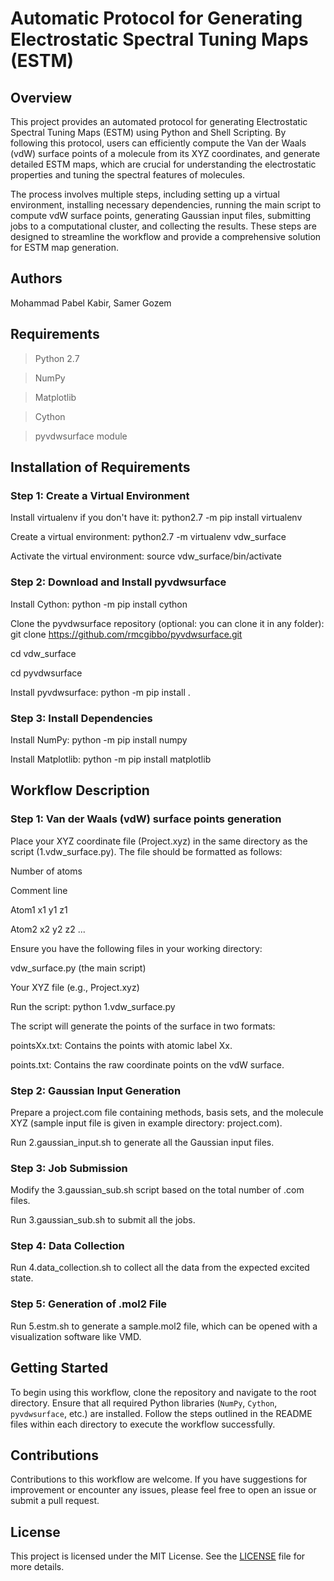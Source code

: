 # Automatic Protocol for Generating Electrostatic Spectral Tuning Maps (ESTM)

## Overview

This project provides an automated protocol for generating Electrostatic Spectral Tuning Maps (ESTM) using Python and Shell Scripting. By following this protocol, users can efficiently compute the Van der Waals (vdW) surface points of a molecule from its XYZ coordinates, and generate detailed ESTM maps, which are crucial for understanding the electrostatic properties and tuning the spectral features of molecules.

The process involves multiple steps, including setting up a virtual environment, installing necessary dependencies, running the main script to compute vdW surface points, generating Gaussian input files, submitting jobs to a computational cluster, and collecting the results. These steps are designed to streamline the workflow and provide a comprehensive solution for ESTM map generation.

## Authors

Mohammad Pabel Kabir, Samer Gozem

## Requirements

> Python 2.7

> NumPy

> Matplotlib

> Cython

> pyvdwsurface module

## Installation of Requirements

### Step 1: Create a Virtual Environment

Install virtualenv if you don't have it: python2.7 -m pip install virtualenv

Create a virtual environment: python2.7 -m virtualenv vdw_surface

Activate the virtual environment: source vdw_surface/bin/activate

### Step 2: Download and Install pyvdwsurface

Install Cython: python -m pip install cython

Clone the pyvdwsurface repository (optional: you can clone it in any folder): git clone https://github.com/rmcgibbo/pyvdwsurface.git

cd vdw_surface

cd pyvdwsurface

Install pyvdwsurface: python -m pip install .

### Step 3: Install Dependencies

Install NumPy: python -m pip install numpy

Install Matplotlib: python -m pip install matplotlib

## Workflow Description

### Step 1: Van der Waals (vdW) surface points generation

Place your XYZ coordinate file (Project.xyz) in the same directory as the script (1.vdw_surface.py). The file should be formatted as follows:

Number of atoms

Comment line

Atom1 x1 y1 z1

Atom2 x2 y2 z2
...

Ensure you have the following files in your working directory:

vdw_surface.py (the main script)

Your XYZ file (e.g., Project.xyz)

Run the script: python 1.vdw_surface.py

The script will generate the points of the surface in two formats:

pointsXx.txt: Contains the points with atomic label Xx.

points.txt: Contains the raw coordinate points on the vdW surface.


### Step 2: Gaussian Input Generation

Prepare a project.com file containing methods, basis sets, and the molecule XYZ (sample input file is given in example directory: project.com).

Run 2.gaussian_input.sh to generate all the Gaussian input files.

### Step 3: Job Submission

Modify the 3.gaussian_sub.sh script based on the total number of .com files.

Run 3.gaussian_sub.sh to submit all the jobs.

### Step 4: Data Collection

Run 4.data_collection.sh to collect all the data from the expected excited state.

### Step 5: Generation of .mol2 File

Run 5.estm.sh to generate a sample.mol2 file, which can be opened with a visualization software like VMD.

## Getting Started

To begin using this workflow, clone the repository and navigate to the root directory. Ensure that all required Python libraries (`NumPy`, `Cython`, `pyvdwsurface`, etc.) are installed. Follow the steps outlined in the README files within each directory to execute the workflow successfully.


## Contributions

Contributions to this workflow are welcome. If you have suggestions for improvement or encounter any issues, please feel free to open an issue or submit a pull request.

## License

This project is licensed under the MIT License. See the [LICENSE](LICENSE.md) file for more details.
